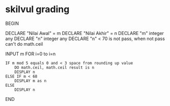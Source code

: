 # skilvul grading

BEGIN

DECLARE "Nilai Awal" = m
DECLARE "Nilai Akhir" = n
DECLARE "m" integer any
DECLARE "n" integer any
DECLARE "n" < 70 is not pass, when not pass can't do math.ceil

INPUT m
FOR i=0 to i=n

    IF m mod 5 equals 0 and < 3 space from rounding up value
        DO math.ceil, math.ceil result is n
        DISPLAY n
    ELSE IF m < 68 
        DISPLAY m as n
    ELSE
        DISPLAY n

END


    

